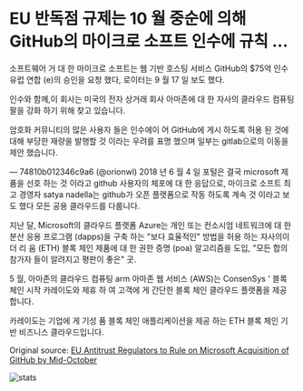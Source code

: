 # EU 반독점 규제는 10 월 중순에 의해 GitHub의 마이크로 소프트 인수에 규칙 ...

소프트웨어 거 대 한 마이크로 소프트는 웹 기반 호스팅 서비스 GitHub의 $75억 인수 유럽 연합 (e)의 승인을 요청 했다, 로이터는 9 월 17 일 보도 했다.

인수와 함께,이 회사는 미국의 전자 상거래 회사 아마존에 대 한 자사의 클라우드 컴퓨팅 팔을 강화 하기 위해 찾고 있습니다.

암호화 커뮤니티의 많은 사용자 들은 인수에이 어 GitHub에 게시 하도록 허용 된 것에 대해 부당한 재량을 발행할 것 이라는 우려를 표명 했으며 일부는 gitlab으로의 이동을 제안 했습니다.

— 74810b012346c9a6 (@orionwl) 2018 년 6 월 4 일 포털은 결국 microsoft 제품을 선호 하는 것 이라고 github 사용자의 체포에 대 한 응답으로, 마이크로 소프트 최고 경영자 satya nadella는 github가 오픈 플랫폼으로 작동 하도록 계속 것 이라고 보도 했다 모든 공용 클라우드를 다룹니다.

지난 달, Microsoft의 클라우드 플랫폼 Azure는 개인 또는 컨소시엄 네트워크에 대 한 분산 응용 프로그램 (dapps)을 구축 하는 "보다 효율적인" 방법을 허용 하는 자사의이 더 리 움 (ETH) 블록 체인 제품에 대 한 권한 증명 (poa) 알고리즘을 도입, "모든 합의 참가자 들이 알려지고 평판이 좋은" 곳.

5 월, 아마존의 클라우드 컴퓨팅 arm 아마존 웹 서비스 (AWS)는 ConsenSys ' 블록 체인 시작 카레이도와 제휴 하 여 고객에 게 간단한 블록 체인 클라우드 플랫폼을 제공 합니다.

카레이도는 기업에 게 기성 품 블록 체인 애플리케이션을 제공 하는 ETH 블록 체인 기반 비즈니스 클라우드입니다.

Original source: [EU Antitrust Regulators to Rule on Microsoft Acquisition of GitHub by Mid-October](https://cointelegraph.com/news/eu-antitrust-regulators-to-rule-on-microsoft-acquisition-of-github-by-mid-october)

![stats](https://c.statcounter.com/11760860/0/a89fa40b/1/ "stats")